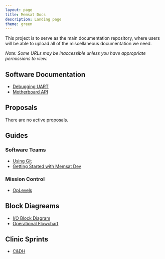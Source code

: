 ```yaml
---
layout: page
title: Memsat Docs
description: Landing page
theme: green
---
```


This project is to serve as the main documentation repository, where users will
be able to upload all of the miscellaneous documentation we need.

*Note: Some URLs may be inaccessible unless you have appropriate permissions to view.*

## Software Documentation
* [Debugging UART](/docs/uart/)
* [Motherboard API](/docs/api/)

## Proposals
There are no active proposals.

## Guides
### Software Teams
* [Using Git](https://docs.google.com/a/students.rowan.edu/document/d/1tuC7MlWZ83l_VBkFQ9hiKSx7mCKuGQ1wbwl-DalNa9o/edit?usp=sharing)
* [Getting Started with Memsat Dev](https://docs.google.com/a/students.rowan.edu/document/d/14Da2Cp1PZNV_6lmGKbYFSL_Ypj3C9aN1vs76cZzNY7g/edit?usp=sharing)

### Mission Control
* [OpLevels](https://docs.google.com/a/students.rowan.edu/document/d/1I18d4sMjqIMSa2S6AS4T-BJmCTkAgoT45a_qulJ7Idw/edit?usp=sharing)

## Block Diagreams
* [I/O Block Diagram](https://docs.google.com/a/students.rowan.edu/drawings/d/1sm59Qc7TzmgyOBO_lEW8zQVtAoxF8rOmZn3pJGY66bU/edit?usp=sharing)
* [Operational Flowchart](https://docs.google.com/a/students.rowan.edu/drawings/d/1M5JsotbcaR52co2gEA1zjdUIFmNEnIdNiX4gRemHAdw/edit?usp=sharing)

## Clinic Sprints
* [C&DH](https://docs.google.com/a/students.rowan.edu/document/d/1Q--C1djnWGNrP12Xm5bylCdKIUs69n2yxW05JkS874U/edit?usp=sharing)
